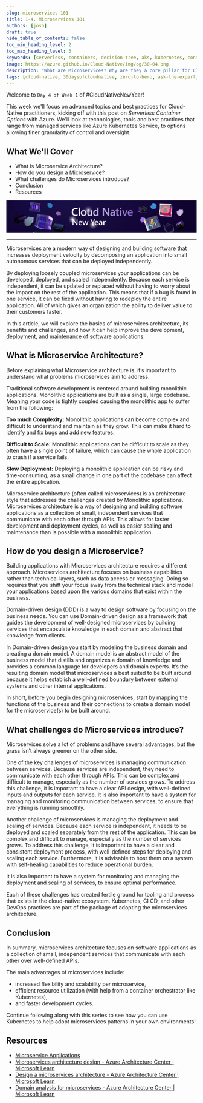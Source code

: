 ```yaml
---
slug: microservices-101
title: 1-4. Microservices 101
authors: [josh]
draft: true
hide_table_of_contents: false
toc_min_heading_level: 2
toc_max_heading_level: 3
keywords: [serverless, containers, decision-tree, aks, kubernetes, container-apps, microservices]
image: https://azure.github.io/Cloud-Native/img/og/30-04.png
description: "What are Microservices? Why are they a core pillar for Cloud-native and how does Kubernetes help in their deployment?" 
tags: [cloud-native, 30daysofcloudnative, zero-to-hero, ask-the-expert, azure-kubernetes-service, microservices]
---
```


<head>
  <meta name="twitter:url" 
    content="https://azure.github.io/Cloud-Native/cnny-2023/microservices-101" />
  <meta name="twitter:title" 
    content="Microservices 101" />
  <meta name="twitter:description" 
    content="What are Microservices? Why are they a core pillar for Cloud-native and how does Kubernetes help in their deployment?" />
  <meta name="twitter:image" 
    content="https://azure.github.io/Cloud-Native/img/og/30-04.png" />
  <meta name="twitter:card" content="summary_large_image" />
  <meta name="twitter:creator" 
    content="@nitya" />
  <meta name="twitter:site" content="@nitya" /> 
  <link rel="canonical" 
    href="https://azure.github.io/Cloud-Native/cnny-2023/microservices-101" />
</head>

Welcome to `Day 4 of Week 1` of #CloudNativeNewYear!

This week we'll focus on advanced topics and best practices for Cloud-Native practitioners, kicking off with this post on _Serverless Container Options_ with Azure. We'll look at technologies, tools and best practices that range from managed services like Azure Kubernetes Service, to options allowing finer granularity of control and oversight.


## What We'll Cover
 * What is Microservice Architecture? 
 * How do you design a Microservice? 
 * What challenges do Microservices introduce?
 * Conclusion
 * Resources

![](./../../static/img/cnny23/hero-banner.png)

---

Microservices are a modern way of designing and building software that increases deployment velocity by decomposing an application into small autonomous services that can be deployed independently. 

By deploying loosely coupled microservices your applications can be developed, deployed, and scaled independently. Because each service is independent, it can be updated or replaced without having to worry about the impact on the rest of the application. This means that if a bug is found in one service, it can be fixed without having to redeploy the entire application. All of which gives an organization the ability to deliver value to their customers faster. 

In this article, we will explore the basics of microservices architecture, its benefits and challenges, and how it can help improve the development, deployment, and maintenance of software applications. 

## What is Microservice Architecture? 

Before explaining what Microservice architecture is, it’s important to understand what problems microservices aim to address. 

Traditional software development is centered around building monolithic applications. Monolithic applications are built as a single, large codebase. Meaning your code is tightly coupled causing the monolithic app to suffer from the following: 

**Too much Complexity:** Monolithic applications can become complex and difficult to understand and maintain as they grow. This can make it hard to identify and fix bugs and add new features. 

**Difficult to Scale:** Monolithic applications can be difficult to scale as they often have a single point of failure, which can cause the whole application to crash if a service fails. 

**Slow Deployment:** Deploying a monolithic application can be risky and time-consuming, as a small change in one part of the codebase can affect the entire application. 

Microservice architecture (often called microservices) is an architecture style that addresses the challenges created by Monolithic applications. Microservices architecture is a way of designing and building software applications as a collection of small, independent services that communicate with each other through APIs. This allows for faster development and deployment cycles, as well as easier scaling and maintenance than is possible with a monolithic application. 

## How do you design a Microservice? 

Building applications with Microservices architecture requires a different approach. Microservices architecture focuses on business capabilities rather than technical layers, such as data access or messaging. Doing so requires that you shift your focus away from the technical stack and model your applications based upon the various domains that exist within the business. 

Domain-driven design (DDD) is a way to design software by focusing on the business needs. You can use Domain-driven design as a framework that guides the development of well-designed microservices by building services that encapsulate knowledge in each domain and abstract that knowledge from clients. 

In Domain-driven design you start by modeling the business domain and creating a domain model. A domain model is an abstract model of the business model that distills and organizes a domain of knowledge and provides a common language for developers and domain experts. It’s the resulting domain model that microservices a best suited to be built around because it helps establish a well-defined boundary between external systems and other internal applications. 

In short, before you begin designing microservices, start by mapping the functions of the business and their connections to create a domain model for the microservice(s) to be built around. 

 
## What challenges do Microservices introduce? 

Microservices solve a lot of problems and have several advantages, but the grass isn’t always greener on the other side. 

One of the key challenges of microservices is managing communication between services. Because services are independent, they need to communicate with each other through APIs. This can be complex and difficult to manage, especially as the number of services grows. To address this challenge, it is important to have a clear API design, with well-defined inputs and outputs for each service. It is also important to have a system for managing and monitoring communication between services, to ensure that everything is running smoothly.  

Another challenge of microservices is managing the deployment and scaling of services. Because each service is independent, it needs to be deployed and scaled separately from the rest of the application. This can be complex and difficult to manage, especially as the number of services grows. To address this challenge, it is important to have a clear and consistent deployment process, with well-defined steps for deploying and scaling each service. Furthermore, it is advisable to host them on a system with self-healing capabilities to reduce operational burden. 

It is also important to have a system for monitoring and managing the deployment and scaling of services, to ensure optimal performance.  

Each of these challenges has created fertile ground for tooling and process that exists in the cloud-native ecosystem. Kubernetes, CI CD, and other DevOps practices are part of the package of adopting the microservices architecture. 

## Conclusion 

In summary, microservices architecture focuses on software applications as a collection of small, independent services that communicate with each other over well-defined APIs. 

The main advantages of microservices include:
* increased flexibility and scalability per microservice, 
* efficient resource utilization (with help from a container orchestrator like Kubernetes), 
* and faster development cycles. 

Continue following along with this series to see how you can use Kubernetes to help adopt microservices patterns in your own environments!

## Resources 

* [Microservice Applications](https://azure.microsoft.com/solutions/microservice-applications?WT.mc_id=containers-84290-stmuraws)
* [Microservices architecture design - Azure Architecture Center | Microsoft Learn](https://learn.microsoft.com/azure/architecture/microservices?WT.mc_id=containers-84290-stmuraws)
* [Design a microservices architecture - Azure Architecture Center | Microsoft Learn](https://learn.microsoft.com/azure/architecture/microservices/design?WT.mc_id=containers-84290-stmuraws)
* [Domain analysis for microservices - Azure Architecture Center | Microsoft Learn](https://learn.microsoft.com/azure/architecture/microservices/model/domain-analysis?WT.mc_id=containers-84290-stmuraws)